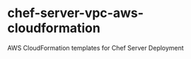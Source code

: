 chef-server-vpc-aws-cloudformation
==================================

AWS CloudFormation templates for Chef Server Deployment
